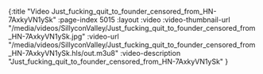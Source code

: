 {:title "Video Just_fucking_quit_to_founder_censored_from_HN-7AxkyVN1ySk" :page-index 5015 :layout :video :video-thumbnail-url "/media/videos/SillyconValley/Just_fucking_quit_to_founder_censored_from_HN-7AxkyVN1ySk.jpg" :video-url "/media/videos/SillyconValley/Just_fucking_quit_to_founder_censored_from_HN-7AxkyVN1ySk.hls/out.m3u8" :video-description "Just_fucking_quit_to_founder_censored_from_HN-7AxkyVN1ySk" }
